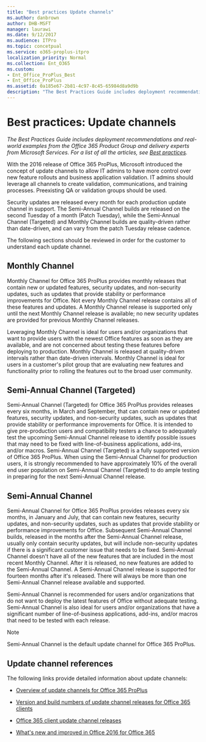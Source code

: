 ```yaml
---
title: "Best practices Update channels"
ms.author: danbrown
author: DHB-MSFT
manager: laurawi
ms.date: 9/12/2017
ms.audience: ITPro
ms.topic: concetpual
ms.service: o365-proplus-itpro
localization_priority: Normal
ms.collection: Ent_O365
ms.custom: 
- Ent_Office_ProPlus_Best
- Ent_Office_ProPlus
ms.assetid: 0a185e67-2b81-4c97-8c45-65984d8a9d9b
description: "The Best Practices Guide includes deployment recommendations and real-world examples from the Office 365 Product Group and delivery experts from Microsoft Services. For a list of all the articles, see Best practices."
---
```


# Best practices: Update channels

 *The Best Practices Guide includes deployment recommendations and real-world examples from the Office 365 Product Group and delivery experts from Microsoft Services. For a list of all the articles, see [Best practices](best-practices.md).* 
  
With the 2016 release of Office 365 ProPlus, Microsoft introduced the concept of update channels to allow IT admins to have more control over new feature rollouts and business application validation. IT admins should leverage all channels to create validation, communications, and training processes. Preexisting QA or validation groups should be used.
  
Security updates are released every month for each production update channel in support. The Semi-Annual Channel builds are released on the second Tuesday of a month (Patch Tuesday), while the Semi-Annual Channel (Targeted) and Monthly Channel builds are quality-driven rather than date-driven, and can vary from the patch Tuesday release cadence. 
  
The following sections should be reviewed in order for the customer to understand each update channel.
  
## Monthly Channel

Monthly Channel for Office 365 ProPlus provides monthly releases that contain new or updated features, security updates, and non-security updates, such as updates that provide stability or performance improvements for Office. Not every Monthly Channel release contains all of these features and updates. A Monthly Channel release is supported only until the next Monthly Channel release is available; no new security updates are provided for previous Monthly Channel releases.
  
Leveraging Monthly Channel is ideal for users and/or organizations that want to provide users with the newest Office features as soon as they are available, and are not concerned about testing these features before deploying to production. Monthly Channel is released at quality-driven intervals rather than date-driven intervals. Monthly Channel is ideal for users in a customer's pilot group that are evaluating new features and functionality prior to rolling the features out to the broad user community.
  
## Semi-Annual Channel (Targeted)

Semi-Annual Channel (Targeted) for Office 365 ProPlus provides releases every six months, in March and September, that can contain new or updated features, security updates, and non-security updates, such as updates that provide stability or performance improvements for Office. It is intended to give pre-production users and compatibility testers a chance to adequately test the upcoming Semi-Annual Channel release to identify possible issues that may need to be fixed with line-of-business applications, add-ins, and/or macros. Semi-Annual Channel (Targeted) is a fully supported version of Office 365 ProPlus. When using the Semi-Annual Channel for production users, it is strongly recommended to have approximately 10% of the overall end user population on Semi-Annual Channel (Targeted) to do ample testing in preparing for the next Semi-Annual Channel release.
  
## Semi-Annual Channel

Semi-Annual Channel for Office 365 ProPlus provides releases every six months, in January and July, that can contain new features, security updates, and non-security updates, such as updates that provide stability or performance improvements for Office. Subsequent Semi-Annual Channel builds, released in the months after the Semi-Annual Channel release, usually only contain security updates, but will include non-security updates if there is a significant customer issue that needs to be fixed. Semi-Annual Channel doesn't have all of the new features that are included in the most recent Monthly Channel. After it is released, no new features are added to the Semi-Annual Channel. A Semi-Annual Channel release is supported for fourteen months after it's released. There will always be more than one Semi-Annual Channel release available and supported.
  
Semi-Annual Channel is recommended for users and/or organizations that do not want to deploy the latest features of Office without adequate testing. Semi-Annual Channel is also ideal for users and/or organizations that have a significant number of line-of-business applications, add-ins, and/or macros that need to be tested with each release.
  
> [!NOTE]
>  Semi-Annual Channel is the default update channel for Office 365 ProPlus.
  
## Update channel references

The following links provide detailed information about update channels:
  
- [Overview of update channels for Office 365 ProPlus](https://technet.microsoft.com/en-us/library/mt455210.aspx)
    
- [Version and build numbers of update channel releases for Office 365 clients](https://technet.microsoft.com/en-us/library/mt592918.aspx)
    
- [Office 365 client update channel releases](https://technet.microsoft.com/en-us/office/mt465751)
    
- [What's new and improved in Office 2016 for Office 365](https://support.office.com/en-us/article/What-s-new-and-improved-in-Office-2016-for-Office-365-95c8d81d-08ba-42c1-914f-bca4603e1426?ui=en-US&amp;rs=en-US&amp;ad=US)
    

